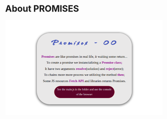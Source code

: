 # About PROMISES

<p align="center">
  <img src="00.png"  alt="image about promises in javascript"/>
</p>

